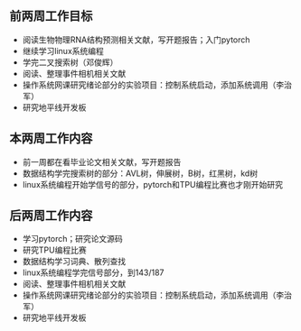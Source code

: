 ## 前两周工作目标

- 阅读生物物理RNA结构预测相关文献，写开题报告；入门pytorch
- 继续学习linux系统编程
- 学完二叉搜索树（邓俊辉）
- 阅读、整理事件相机相关文献
- 操作系统网课研究绪论部分的实验项目：控制系统启动，添加系统调用（李治军）
- 研究地平线开发板

## 本两周工作内容

- 前一周都在看毕业论文相关文献，写开题报告
- 数据结构学完搜索树的部分：AVL树，伸展树，B树，红黑树，kd树
- linux系统编程开始学信号的部分，pytorch和TPU编程比赛也才刚开始研究



## 后两周工作内容

- 学习pytorch；研究论文源码
- 研究TPU编程比赛
- 数据结构学习词典、散列查找
- linux系统编程学完信号部分，到143/187
- 阅读、整理事件相机相关文献
- 操作系统网课研究绪论部分的实验项目：控制系统启动，添加系统调用（李治军）
- 研究地平线开发板
